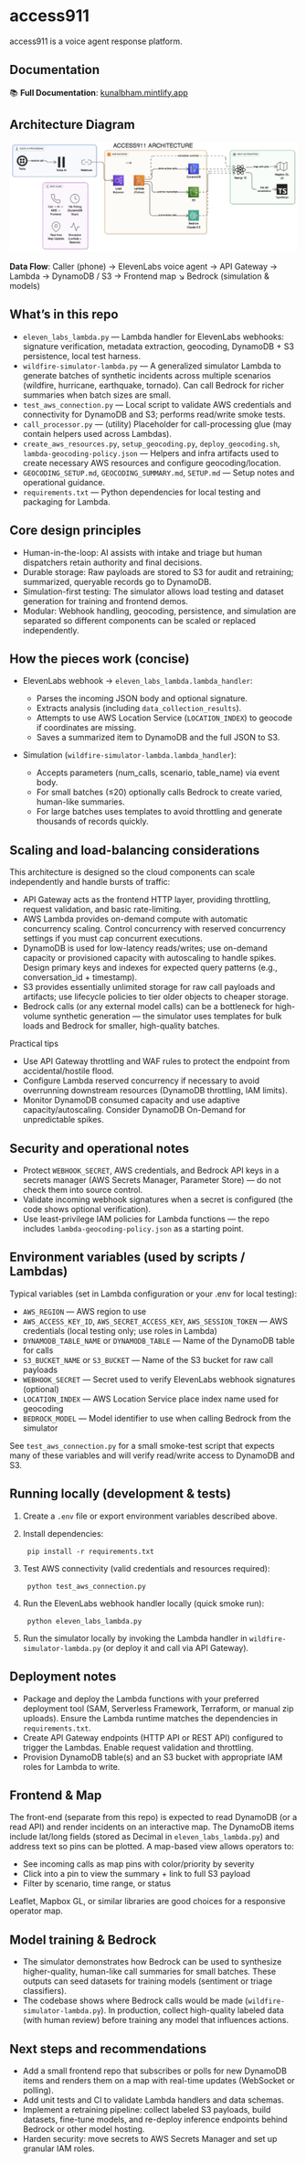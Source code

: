 # access911

access911 is a voice agent response platform.

## Documentation

📚 **Full Documentation**: [kunalbham.mintlify.app](https://kunalbham.mintlify.app)

## Architecture Diagram

![ACCESS911 Architecture](architecture.png)

**Data Flow**: Caller (phone) → ElevenLabs voice agent → API Gateway → Lambda → DynamoDB / S3 → Frontend map
																						 ↘ Bedrock (simulation & models)

## What’s in this repo

- `eleven_labs_lambda.py` — Lambda handler for ElevenLabs webhooks: signature verification, metadata extraction, geocoding, DynamoDB + S3 persistence, local test harness.
- `wildfire-simulator-lambda.py` — A generalized simulator Lambda to generate batches of synthetic incidents across multiple scenarios (wildfire, hurricane, earthquake, tornado). Can call Bedrock for richer summaries when batch sizes are small.
- `test_aws_connection.py` — Local script to validate AWS credentials and connectivity for DynamoDB and S3; performs read/write smoke tests.
- `call_processor.py` — (utility) Placeholder for call-processing glue (may contain helpers used across Lambdas).
- `create_aws_resources.py`, `setup_geocoding.py`, `deploy_geocoding.sh`, `lambda-geocoding-policy.json` — Helpers and infra artifacts used to create necessary AWS resources and configure geocoding/location.
- `GEOCODING_SETUP.md`, `GEOCODING_SUMMARY.md`, `SETUP.md` — Setup notes and operational guidance.
- `requirements.txt` — Python dependencies for local testing and packaging for Lambda.

## Core design principles

- Human-in-the-loop: AI assists with intake and triage but human dispatchers retain authority and final decisions.
- Durable storage: Raw payloads are stored to S3 for audit and retraining; summarized, queryable records go to DynamoDB.
- Simulation-first testing: The simulator allows load testing and dataset generation for training and frontend demos.
- Modular: Webhook handling, geocoding, persistence, and simulation are separated so different components can be scaled or replaced independently.

## How the pieces work (concise)

- ElevenLabs webhook → `eleven_labs_lambda.lambda_handler`:
	- Parses the incoming JSON body and optional signature.
	- Extracts analysis (including `data_collection_results`).
	- Attempts to use AWS Location Service (`LOCATION_INDEX`) to geocode if coordinates are missing.
	- Saves a summarized item to DynamoDB and the full JSON to S3.

- Simulation (`wildfire-simulator-lambda.lambda_handler`):
	- Accepts parameters (num_calls, scenario, table_name) via event body.
	- For small batches (≤20) optionally calls Bedrock to create varied, human-like summaries.
	- For large batches uses templates to avoid throttling and generate thousands of records quickly.

## Scaling and load-balancing considerations

This architecture is designed so the cloud components can scale independently and handle bursts of traffic:

- API Gateway acts as the frontend HTTP layer, providing throttling, request validation, and basic rate-limiting.
- AWS Lambda provides on-demand compute with automatic concurrency scaling. Control concurrency with reserved concurrency settings if you must cap concurrent executions.
- DynamoDB is used for low-latency reads/writes; use on-demand capacity or provisioned capacity with autoscaling to handle spikes. Design primary keys and indexes for expected query patterns (e.g., conversation_id + timestamp).
- S3 provides essentially unlimited storage for raw call payloads and artifacts; use lifecycle policies to tier older objects to cheaper storage.
- Bedrock calls (or any external model calls) can be a bottleneck for high-volume synthetic generation — the simulator uses templates for bulk loads and Bedrock for smaller, high-quality batches.

Practical tips
- Use API Gateway throttling and WAF rules to protect the endpoint from accidental/hostile flood.
- Configure Lambda reserved concurrency if necessary to avoid overrunning downstream resources (DynamoDB throttling, IAM limits).
- Monitor DynamoDB consumed capacity and use adaptive capacity/autoscaling. Consider DynamoDB On-Demand for unpredictable spikes.

## Security and operational notes

- Protect `WEBHOOK_SECRET`, AWS credentials, and Bedrock API keys in a secrets manager (AWS Secrets Manager, Parameter Store) — do not check them into source control.
- Validate incoming webhook signatures when a secret is configured (the code shows optional verification).
- Use least-privilege IAM policies for Lambda functions — the repo includes `lambda-geocoding-policy.json` as a starting point.

## Environment variables (used by scripts / Lambdas)

Typical variables (set in Lambda configuration or your .env for local testing):

- `AWS_REGION` — AWS region to use
- `AWS_ACCESS_KEY_ID`, `AWS_SECRET_ACCESS_KEY`, `AWS_SESSION_TOKEN` — AWS credentials (local testing only; use roles in Lambda)
- `DYNAMODB_TABLE_NAME` or `DYNAMODB_TABLE` — Name of the DynamoDB table for calls
- `S3_BUCKET_NAME` or `S3_BUCKET` — Name of the S3 bucket for raw call payloads
- `WEBHOOK_SECRET` — Secret used to verify ElevenLabs webhook signatures (optional)
- `LOCATION_INDEX` — AWS Location Service place index name used for geocoding
- `BEDROCK_MODEL` — Model identifier to use when calling Bedrock from the simulator

See `test_aws_connection.py` for a small smoke-test script that expects many of these variables and will verify read/write access to DynamoDB and S3.

## Running locally (development & tests)

1. Create a `.env` file or export environment variables described above.
2. Install dependencies:

		pip install -r requirements.txt

3. Test AWS connectivity (valid credentials and resources required):

		python test_aws_connection.py

4. Run the ElevenLabs webhook handler locally (quick smoke run):

		python eleven_labs_lambda.py

5. Run the simulator locally by invoking the Lambda handler in `wildfire-simulator-lambda.py` (or deploy it and call via API Gateway).

## Deployment notes

- Package and deploy the Lambda functions with your preferred deployment tool (SAM, Serverless Framework, Terraform, or manual zip uploads). Ensure the Lambda runtime matches the dependencies in `requirements.txt`.
- Create API Gateway endpoints (HTTP API or REST API) configured to trigger the Lambdas. Enable request validation and throttling.
- Provision DynamoDB table(s) and an S3 bucket with appropriate IAM roles for Lambda to write.

## Frontend & Map

The front-end (separate from this repo) is expected to read DynamoDB (or a read API) and render incidents on an interactive map. The DynamoDB items include lat/long fields (stored as Decimal in `eleven_labs_lambda.py`) and address text so pins can be plotted. A map-based view allows operators to:

- See incoming calls as map pins with color/priority by severity
- Click into a pin to view the summary + link to full S3 payload
- Filter by scenario, time range, or status

Leaflet, Mapbox GL, or similar libraries are good choices for a responsive operator map.

## Model training & Bedrock

- The simulator demonstrates how Bedrock can be used to synthesize higher-quality, human-like call summaries for small batches. These outputs can seed datasets for training models (sentiment or triage classifiers).
- The codebase shows where Bedrock calls would be made (`wildfire-simulator-lambda.py`). In production, collect high-quality labeled data (with human review) before training any model that influences actions.

## Next steps and recommendations

- Add a small frontend repo that subscribes or polls for new DynamoDB items and renders them on a map with real-time updates (WebSocket or polling).
- Add unit tests and CI to validate Lambda handlers and data schemas.
- Implement a retraining pipeline: collect labeled S3 payloads, build datasets, fine-tune models, and re-deploy inference endpoints behind Bedrock or other model hosting.
- Harden security: move secrets to AWS Secrets Manager and set up granular IAM roles.
